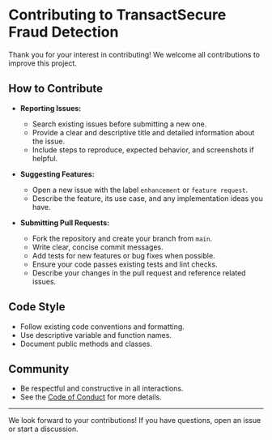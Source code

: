 # Contributing to TransactSecure Fraud Detection

Thank you for your interest in contributing! We welcome all contributions to improve this project.

## How to Contribute

- **Reporting Issues:**
  - Search existing issues before submitting a new one.
  - Provide a clear and descriptive title and detailed information about the issue.
  - Include steps to reproduce, expected behavior, and screenshots if helpful.

- **Suggesting Features:**
  - Open a new issue with the label `enhancement` or `feature request`.
  - Describe the feature, its use case, and any implementation ideas you have.

- **Submitting Pull Requests:**
  - Fork the repository and create your branch from `main`.
  - Write clear, concise commit messages.
  - Add tests for new features or bug fixes when possible.
  - Ensure your code passes existing tests and lint checks.
  - Describe your changes in the pull request and reference related issues.

## Code Style
- Follow existing code conventions and formatting.
- Use descriptive variable and function names.
- Document public methods and classes.

## Community
- Be respectful and constructive in all interactions.
- See the [Code of Conduct](CODE_OF_CONDUCT.md) for more details.

---

We look forward to your contributions! If you have questions, open an issue or start a discussion.
